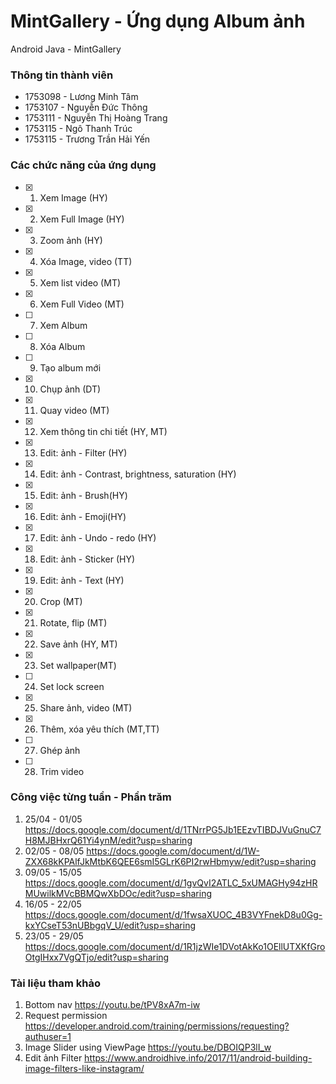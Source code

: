 # MintGallery - Ứng dụng Album ảnh
Android Java - MintGallery

### Thông tin thành viên
 - 1753098 - Lương Minh Tâm
 - 1753107 - Nguyễn Đức Thông
 - 1753111 - Nguyễn Thị Hoàng Trang
 - 1753115 - Ngô Thanh Trúc
 - 1753115 - Trương Trần Hải Yến

### Các chức năng của ứng dụng
- [X] 1. Xem Image (HY)
- [X] 2. Xem Full Image (HY)
- [X] 3. Zoom ảnh (HY)
- [X] 4. Xóa Image, video (TT)
- [X] 5. Xem list video (MT)
- [X] 6. Xem Full Video (MT)
- [ ] 7. Xem Album
- [ ] 8. Xóa Album
- [ ] 9. Tạo album mới
- [X] 10. Chụp ảnh (DT)
- [X] 11. Quay video (MT)
- [X] 12. Xem thông tin chi tiết (HY, MT)
- [X] 13. Edit: ảnh - Filter (HY)
- [X] 14. Edit: ảnh - Contrast, brightness, saturation (HY)
- [X] 15. Edit: ảnh - Brush(HY)
- [X] 16. Edit: ảnh - Emoji(HY)
- [X] 17. Edit: ảnh - Undo - redo (HY)
- [X] 18. Edit: ảnh - Sticker (HY)
- [X] 19. Edit: ảnh - Text (HY)
- [X] 20. Crop (MT)
- [X] 21. Rotate, flip (MT)
- [X] 22. Save ảnh (HY, MT)
- [X] 23. Set wallpaper(MT)
- [ ] 24. Set lock screen
- [X] 25. Share ảnh, video (MT)
- [X] 26. Thêm, xóa yêu thích (MT,TT)
- [ ] 27. Ghép ảnh
- [ ] 28. Trim video
### Công việc từng tuần - Phần trăm
 1. 25/04 - 01/05 https://docs.google.com/document/d/1TNrrPG5Jb1EEzvTIBDJVuGnuC7H8MJBHxrQ61Yi4ynM/edit?usp=sharing
 2. 02/05 - 08/05 https://docs.google.com/document/d/1W-ZXX68kKPAlfJkMtbK6QEE6smI5GLrK6PI2rwHbmyw/edit?usp=sharing
 3. 09/05 - 15/05 https://docs.google.com/document/d/1gvQvI2ATLC_5xUMAGHy94zHRMUwilkMVcBBMQwXbDOc/edit?usp=sharing
 4. 16/05 - 22/05 https://docs.google.com/document/d/1fwsaXUOC_4B3VYFnekD8u0Gg-kxYCseT53nUBbgqV_U/edit?usp=sharing
 5. 23/05 - 29/05 https://docs.google.com/document/d/1R1jzWIe1DVotAkKo1OEllUTXKfGroOtgIHxx7VgQTjo/edit?usp=sharing
### Tài liệu tham khảo
 1. Bottom nav https://youtu.be/tPV8xA7m-iw 
 2. Request permission https://developer.android.com/training/permissions/requesting?authuser=1
 3. Image Slider using ViewPage https://youtu.be/DBOIQP3lI_w
 4. Edit ảnh Filter https://www.androidhive.info/2017/11/android-building-image-filters-like-instagram/
 
